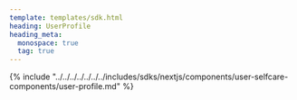```yaml
---
template: templates/sdk.html
heading: UserProfile
heading_meta:
  monospace: true
  tag: true
---
```

{% include "../../../../../../../includes/sdks/nextjs/components/user-selfcare-components/user-profile.md" %}
